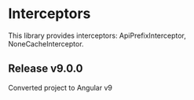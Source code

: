 # Interceptors

This library provides interceptors: ApiPrefixInterceptor, NoneCacheInterceptor.

## Release v9.0.0
Converted project to Angular v9

